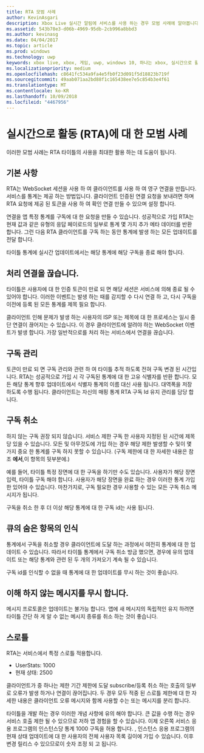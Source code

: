 ```yaml
---
title: RTA 모범 사례
author: KevinAsgari
description: Xbox Live 실시간 알림에 서비스를 사용 하는 경우 모범 사례에 알아봅니다.
ms.assetid: 543b78e3-d06b-4969-95db-2cb996a8bbd3
ms.author: kevinasg
ms.date: 04/04/2017
ms.topic: article
ms.prod: windows
ms.technology: uwp
keywords: xbox live, xbox, 게임, uwp, windows 10, 하나는 xbox, 실시간으로 활동
ms.localizationpriority: medium
ms.openlocfilehash: c8641fc534a9fa4e5fb0f23d091f5d18823b719f
ms.sourcegitcommit: 49aab071aa2bd88f1c165438ee7e5c854b3e4f61
ms.translationtype: MT
ms.contentlocale: ko-KR
ms.lasthandoff: 10/09/2018
ms.locfileid: "4467956"
---
```

# <a name="real-time-activity-rta-best-practices"></a>실시간으로 활동 (RTA)에 대 한 모범 사례
이러한 모범 사례는 RTA 타이틀의 사용을 최대한 활용 하는 데 도움이 됩니다.


## <a name="the-basics"></a>기본 사항

RTA는 WebSocket 세션을 사용 하 여 클라이언트를 사용 하 여 영구 연결을 만듭니다. 서비스를 통계는 제공 하는 방법입니다. 클라이언트 인증된 연결 요청을 보내려면 하며 RTA 요청에 제공 된 토큰을 사용 하 여 확인 연결 만들 수 있으며 설정 합니다.

연결을 앱 특정 통계를 구독에 대 한 요청을 만들 수 있습니다. 성공적으로 가입 RTA는 현재 값과 같은 유형의 응답 페이로드의 일부로 통계 몇 가지 추가 메타 데이터를 반환 합니다. 그런 다음 RTA 클라이언트를 구독 하는 동안 통계에 발생 하는 모든 업데이트를 전달 합니다.

타이틀 통계에 실시간 업데이트에서는 해당 통계에 해당 구독을 종료 해야 합니다.


## <a name="handling-disconnects"></a>처리 연결을 끊습니다.

타이틀은 사용자에 대 한 인증 토큰이 만료 되 면 해당 세션은 서비스에 의해 종료 될 수 있어야 합니다. 이러한 이벤트는 발생 하는 때를 감지할 수 다시 연결 하 고, 다시 구독을 이전에 등록 된 모든 통계를 제목 필요 합니다.

클라이언트 인해 문제가 발생 하는 사용자의 ISP 또는 제목에 대 한 프로세스는 일시 중단 연결이 끊어지는 수 있습니다. 이 경우 클라이언트에 알려야 하는 WebSocket 이벤트가 발생 합니다. 가장 일반적으로를 처리 하는 서비스에서 연결을 끊습니다.


## <a name="managing-subscriptions"></a>구독 관리

토큰이 만료 되 면 구독 관리와 관련 하 여 타이틀 추적 하도록 전혀 구독 변경 된 시간입니다. RTA는 성공적으로 가입 시 각 구독된 통계에 대 한 고유 식별자를 반환 합니다. 모든 해당 통계 향후 업데이트에서 식별자 통계의 이름 대신 사용 됩니다. 대역폭을 저장 하도록 수행 됩니다. 클라이언트는 자신의 매핑 통계 RTA 구독 Id 유지 관리를 담당 합니다.


## <a name="unsubscribing"></a>구독 취소

하지 않는 구독 권장 되지 않습니다. 서비스 제한 구독 한 사용자 지정된 된 시간에 제목 당 있을 수 있습니다. 모든 및 아무것도에 가입 하는 경우 해당 제한 발생할 수 및이 몇 가지 중요 한 통계를 구독 하지 못할 수 있습니다. (구독 제한에 대 한 자세한 내용은 참조 **에서**,이 항목의 뒷부분에.)

예를 들어, 타이틀 특정 장면에 대 한 구독을 하기만 수도 있습니다. 사용자가 해당 장면 입력, 타이틀 구독 해야 합니다. 사용자가 해당 장면을 완료 하는 경우 이러한 통계 가입한 있어야 수 있습니다. 마찬가지로, 구독 필요한 경우 사용할 수 있는 모든 구독 취소 메시지가 됩니다.

구독을 취소 한 후 더 이상 해당 통계에 대 한 구독 id는 사용 됩니다.


## <a name="awareness-of-latent-items-in-the-queue"></a>큐의 숨은 항목의 인식

통계에서 구독을 취소할 경우 클라이언트에 도달 하는 과정에서 여전히 통계에 대 한 업데이트 수 있습니다. 따라서 타이틀 통계에서 구독 취소 방금 했으면, 경우에 유의 업데이트 또는 해당 통계와 관련 된 두 개의 가져오기 계속 될 수 있습니다.

구독 id를 인식할 수 없을 때 통계에 대 한 업데이트를 무시 하는 것이 좋습니다.


## <a name="ignore-messages-you-do-not-understand"></a>이해 하지 않는 메시지를 무시 합니다.

메시지 프로토콜은 업데이트는 불가능 합니다. 앱에 새 메시지의 독립적인 유지 하려면 타이틀 간단 하 게 알 수 없는 메시지 종류를 취소 하는 것이 좋습니다.


## <a name="throttles"></a>스로틀

RTA는 서비스에서 특정 스로틀 적용합니다.

-   UserStats: 1000
-   현재 상태: 2500

클라이언트가 중 하나는 제한 기간 제한에 도달 subscribe/등록 취소 하는 호출의 일부로 오류가 발생 하거나 연결이 끊어집니다. 두 경우 모두 적중 된 스로틀 제한에 대 한 자세한 내용은 클라이언트 오류 메시지와 함께 사용할 수는 또는 메시지를 분리 합니다.

타이틀을 개발 하는 경우 이러한 개념 사항에 유의 해야 합니다. 큰 값을 수행 하는 경우 서비스 호출 제한 될 수 있으므로 저하 앱 경험을 할 수 있습니다. 이제 오른쪽 서비스 응용 프로그램의 인스턴스당 통계 1000 구독을 허용 합니다. , 인스턴스 응용 프로그램의 현재 상태 업데이트에 대 한 사용자의 전체 사용자 목록 길이에 가입 수 있습니다. 이후 변경 릴리스 수 있으므로이 숫자 조정 되 고 됩니다.

